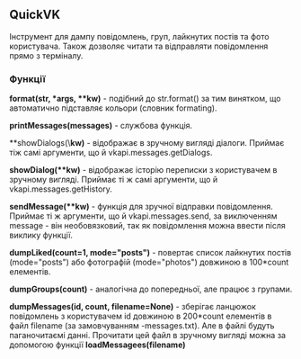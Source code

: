 ## QuickVK

Інструмент для дампу повідомлень, груп, лайкнутих постів та фото користувача. Також дозволяє читати та відправляти повідомлення прямо з терміналу. 

### Функції

**format(str, \*args, \*\*kw)** - подібний до str.format() за тим винятком, що автоматично підставляє кольори (словник formating).

**printMessages(messages)** - службова функція.

**showDialogs(\\**kw)** - відображає в зручному вигляді діалоги. Приймає тіж самі аргументи, що й vkapi.messages.getDialogs.

**showDialog(\*\*kw)** - відображає історію переписки з користувачем в зручному вигляді. Приймає ті ж самі аргументи, що й vkapi.messages.getHistory.

**sendMessage(\*\*kw)** - функція для зручної відправки повідомлення. Приймає ті ж аргументи, що й vkapi.messages.send, за виключенням message - він необовязковий, так як повідомлення можна ввести після виклику функції.

**dumpLiked(count=1, mode="posts")** - повертає список лайкнутих постів (mode="posts") або фотографій (mode="photos") довжиною в 100*count елементів.

**dumpGroups(count)** - аналогічна до попередньої, але працює з групами.

**dumpMessages(id, count, filename=None)** - зберігає ланцюжок повідомлень з користувачем id довжиною в 200\*count елементів в файл filename (за замовчуванням <id>-messages.txt). Але в файлі будуть паганочитаємі данні. Прочитати цей файл в зручному вигляді можна за допомогою функції **loadMessagees(filename)**
